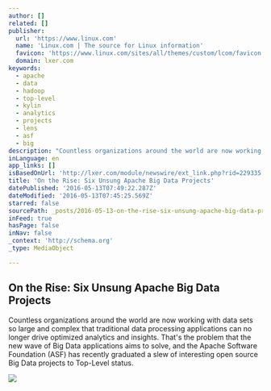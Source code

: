 ```yaml
---
author: []
related: []
publisher:
  url: 'https://www.linux.com'
  name: 'Linux.com | The source for Linux information'
  favicon: 'https://www.linux.com/sites/all/themes/custom/lcom/favicon.ico'
  domain: lxer.com
keywords:
  - apache
  - data
  - hadoop
  - top-level
  - kylin
  - analytics
  - projects
  - lens
  - asf
  - big
description: "Countless organizations around the world are now working with data sets so large and complex that traditional data processing applications can no longer drive optimized analytics and insights. That's the problem that the new wave of Big Data applications aims to solve, and the Apache Software Foundation (ASF) has recently graduated a slew of interesting open source Big Data projects to Top-Level status."
inLanguage: en
app_links: []
isBasedOnUrl: 'http://lxer.com/module/newswire/ext_link.php?rid=229335'
title: 'On the Rise: Six Unsung Apache Big Data Projects'
datePublished: '2016-05-13T07:49:22.287Z'
dateModified: '2016-05-13T07:45:25.569Z'
starred: false
sourcePath: _posts/2016-05-13-on-the-rise-six-unsung-apache-big-data-projects.md
inFeed: true
hasPage: false
inNav: false
_context: 'http://schema.org'
_type: MediaObject

---
```

<article style=""><h1>On the Rise: Six Unsung Apache Big Data Projects</h1><p>Countless organizations around the world are now working with data sets so large and complex that traditional data processing applications can no longer drive optimized analytics and insights. That's the problem that the new wave of Big Data applications aims to solve, and the Apache Software Foundation (ASF) has recently graduated a slew of interesting open source Big Data projects to Top-Level status.</p><img src="https://www.linux.com/sites/lcom/files/star-clusters-74052_1920.jpg" /></article>